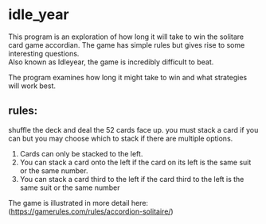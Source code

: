 # idle_year


This program is an exploration of how long it will take to win the solitare card game accordian.  The game has simple rules but gives rise to some interesting questions.  
Also known as Idleyear,  the game is incredibly difficult to beat.

The program examines how long it might take to win and what strategies will work best.

## rules:  

shuffle the deck and deal the 52 cards face up.  you must stack a card if you can but you may choose which to stack if there are multiple options.

1. Cards can only be stacked to the left.
2. You can stack a card onto the left if the card on its left is the same suit or the same number.
3. You can stack a card third to the left if the card third to the left is the same suit or the same number

The game is illustrated in more detail here:(https://gamerules.com/rules/accordion-solitaire/)

